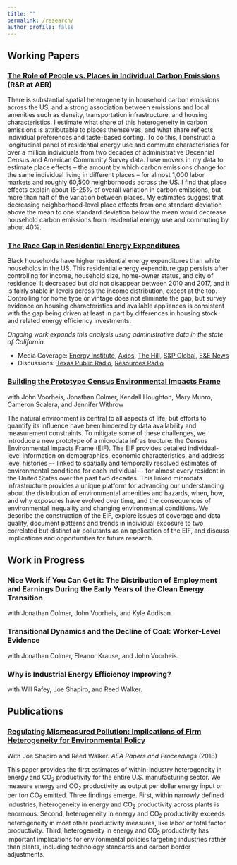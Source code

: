 ```yaml
---
title: ""
permalink: /research/
author_profile: false
---
```


## Working Papers

### [The Role of People vs. Places in Individual Carbon Emissions](/files/Lyubich_UCBerkeley_JMP.pdf) (R&R at AER)

There is substantial spatial heterogeneity in household carbon emissions across the US, and a strong association between emissions and local amenities such as density, transportation infrastructure, and housing characteristics. I estimate what share of this heterogeneity in carbon emissions is attributable to places themselves, and what share reflects individual preferences and taste-based sorting. To do this, I construct a longitudinal panel of residential energy use and commute characteristics for over a million individuals from two decades of administrative Decennial Census and American Community Survey data. I use movers in my data to estimate place effects – the amount by which carbon emissions change for the same individual living in different places – for almost 1,000 labor markets and roughly 60,500 neighborhoods across the US. I find that place effects explain about 15-25% of overall variation in carbon emissions, but more than half of the variation between places. My estimates suggest that decreasing neighborhood-level place effects from one standard deviation above the mean to one standard deviation below the mean would decrease household carbon emissions from residential energy use and commuting by about 40%.

### [The Race Gap in Residential Energy Expenditures](/files/race_energyGap.pdf)

Black households have higher residential energy expenditures than white households in the US. This residential energy expenditure gap persists after controlling for income, household size, home-owner status, and city of residence. It decreased but did not disappear between 2010 and 2017, and it is fairly stable in levels across the income distribution, except at the top. Controlling for home type or vintage does not eliminate the gap, but survey evidence on housing characteristics and available appliances is consistent with the gap being driven at least in part by differences in housing stock and related energy efficiency investments.

*Ongoing work expands this analysis using administrative data in the state of California.*

- Media Coverage: [Energy Institute](https://energyathaas.wordpress.com/2020/06/22/consuming-energy-while-black/), [Axios](https://www.axios.com/persistent-racial-disparities-energy-expenses-fde229f4-f8a0-4542-a594-8705e8d4dfbc.html), [The Hill](https://thehill.com/policy/energy-environment/504138-black-households-pay-more-for-energy-than-white-households-analysis), [S&P Global](https://www.spglobal.com/marketintelligence/en/news-insights/latest-news-headlines/in-america-black-families-pay-more-for-energy-than-white-families-study-59180525), [E&E News](https://www.eenews.net/energywire/2020/06/25/stories/1063448841)
- Discussions: [Texas Public Radio](https://www.tpr.org/post/new-research-shows-black-households-pay-more-home-energy-whites), [Resources Radio](https://www.resourcesmag.org/resources-radio/equity-and-electricity-race-gap-household-energy-use-eva-lyubich/)

### [Building the Prototype Census Environmental Impacts Frame](/files/EIF.pdf)
with John Voorheis, Jonathan Colmer, Kendall Houghton, Mary Munro, Cameron Scalera, and Jennifer Withrow

The natural environment is central to all aspects of life, but efforts to quantify its influence have been hindered by data availability and measurement constraints. To mitigate some of these challenges, we introduce a new prototype of a microdata infras tructure: the Census Environmental Impacts Frame (EIF). The EIF provides detailed individual-level information on demographics, economic characteristics, and address level histories –- linked to spatially and temporally resolved estimates of environmental conditions for each individual –- for almost every resident in the United States over the past two decades. This linked microdata infrastructure provides a unique platform for advancing our understanding about the distribution of environmental amenities and hazards, when, how, and why exposures have evolved over time, and the consequences of environmental inequality and changing environmental conditions. We describe the construction of the EIF, explore issues of coverage and data quality, document patterns and trends in individual exposure to two correlated but distinct air pollutants as an application of the EIF, and discuss implications and opportunities for future research.



## Work in Progress

### Nice Work if You Can Get it: The Distribution of Employment and Earnings During the Early Years of the Clean Energy Transition
with Jonathan Colmer, John Voorheis, and Kyle Addison.

### Transitional Dynamics and the Decline of Coal: Worker-Level Evidence
with Jonathan Colmer, Eleanor Krause, and John Voorheis.

### Why is Industrial Energy Efficiency Improving?
with Will Rafey, Joe Shapiro, and Reed Walker.

## Publications

### [Regulating Mismeasured Pollution: Implications of Firm Heterogeneity for Environmental Policy](/files/RegulatingMismeasuredPollution.pdf)
With Joe Shapiro and Reed Walker. *AEA Papers and Proceedings* (2018)

This paper provides the first estimates of within-industry heterogeneity in energy and CO<sub>2</sub> productivity for the entire U.S. manufacturing sector. We measure energy and CO<sub>2</sub> productivity as output per dollar energy input or per ton CO<sub>2</sub> emitted. Three findings emerge. First, within narrowly defined industries, heterogeneity in energy and CO<sub>2</sub> productivity across plants is enormous. Second, heterogeneity in energy and CO<sub>2</sub> productivity exceeds heterogeneity in most other productivity measures, like labor or total factor productivity. Third, heterogeneity in energy and CO<sub>2</sub> productivity has important implications for environmental policies targeting industries rather than plants, including technology standards and carbon border adjustments.